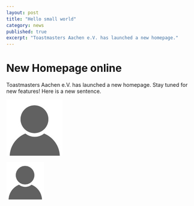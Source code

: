 ```yaml
---
layout: post
title: "Hello small world"
category: news
published: true
excerpt: "Toastmasters Aachen e.V. has launched a new homepage."
---
```


# New Homepage online

Toastmasters Aachen e.V. has launched a new homepage. Stay tuned for new features! Here is a new sentence.

[//]: # (This is a comment.)

![](/assets/images/default-no-profile-pic.jpg)

<img src="/assets/images/default-no-profile-pic.jpg" width="100">
